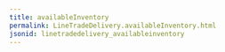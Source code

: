 ```yaml
---
title: availableInventory
permalink: LineTradeDelivery.availableInventory.html
jsonid: linetradedelivery_availableinventory
---
```


